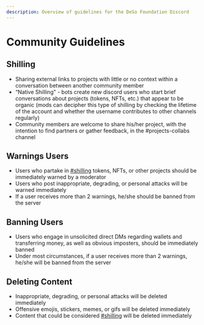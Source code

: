 ```yaml
---
description: Overview of guidelines for the DeSo Foundation Discord
---
```


# Community Guidelines

## Shilling&#x20;

* Sharing external links to projects with little or no context within a conversation between another community member&#x20;
* “Native Shilling" - bots create new discord users who start brief conversations about projects (tokens, NFTs, etc.) that appear to be organic (mods can decipher this type of shilling by checking the lifetime of the account and whether the username contributes to other channels regularly)
* Community members are welcome to share his/her project, with the intention to find partners or gather feedback, in the #projects-collabs channel&#x20;

## Warnings Users&#x20;

* Users who partake in [#shilling](community-guidelines.md#shilling "mention") tokens, NFTs, or other projects should be immediately warned by a moderator
* Users who post inappropriate, degrading, or personal attacks will be warned immediately
* If a user receives more than 2 warnings, he/she should be banned from the server&#x20;

## Banning Users&#x20;

* Users who engage in unsolicited direct DMs regarding wallets and transferring money, as well as obvious imposters, should be immediately banned
* Under most circumstances, if a user receives more than 2 warnings, he/she will be banned from the server

## Deleting Content&#x20;

* Inappropriate, degrading, or personal attacks will be deleted immediately&#x20;
* Offensive emojis, stickers, memes, or gifs will be deleted immediately&#x20;
* Content that could be considered [#shilling](community-guidelines.md#shilling "mention") will be deleted immediately&#x20;
